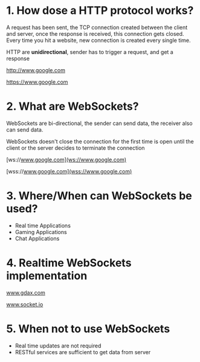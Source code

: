# 1. How dose a HTTP protocol works?

A request has been sent, the TCP connection created between the client and server, once the response is received, this connection gets closed. Every time you hit a website, new connection is created every single time.

HTTP are **unidirectional**, sender has to trigger a request, and get a response

http://www.google.com

https://www.google.com

# 2. What are WebSockets?

WebSockets are bi-directional, the sender can send data, the receiver also can send data.

WebSockets doesn't close the connection for the first time is open until the client or the server decides to terminate the connection

[ws://www.google.com](ws://www.google.com)

[wss://www.google.com](wss://www.google.com)

# 3. Where/When can WebSockets be used?

- Real time Applications
- Gaming Applications
- Chat Applications

# 4. Realtime WebSockets implementation

www.gdax.com

www.socket.io

# 5. When not to use WebSockets

- Real time updates are not required
- RESTful services are sufficient to get data from server